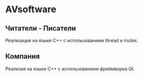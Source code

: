 # AVsoftware
## Читатели - Писатели 
Реализация на языке С++ с использованием thread и mutex.
## Компания
Реализая на языке С++ с использованием фреймворка Qt.
